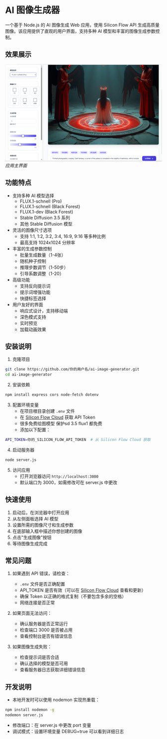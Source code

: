 # AI 图像生成器

一个基于 Node.js 的 AI 图像生成 Web 应用，使用 Silicon Flow API 生成高质量图像。该应用提供了直观的用户界面，支持多种 AI 模型和丰富的图像生成参数控制。

## 效果展示

![主界面](./screenshots/main.png)
*应用主界面*


## 功能特点

- 支持多种 AI 模型选择
  - FLUX.1-schnell (Pro)
  - FLUX.1-schnell (Black Forest)
  - FLUX.1-dev (Black Forest)
  - Stable Diffusion 3.5 系列
  - 其他 Stable Diffusion 模型
- 灵活的图像尺寸选项
  - 支持 1:1, 1:2, 3:2, 3:4, 16:9, 9:16 等多种比例
  - 最高支持 1024x1024 分辨率
- 丰富的生成参数控制
  - 批量生成数量（1-4张）
  - 随机种子控制
  - 推理步数调节（1-50步）
  - 引导系数调整（1-20）
- 高级功能
  - 支持反向提示词
  - 提示词增强功能
  - 快捷标签选择
- 用户友好的界面
  - 响应式设计，支持移动端
  - 深色模式支持
  - 实时预览
  - 加载动画效果

## 安装说明

1. 克隆项目
```bash
git clone https://github.com/你的用户名/ai-image-generator.git
cd ai-image-generator
```

2. 安装依赖
```bash
npm install express cors node-fetch dotenv
```

3. 配置环境变量
   - 在项目根目录创建 `.env` 文件
   - 在 [Silicon Flow Cloud](https://cloud.siliconflow.cn/i/1hSUWxvf) 获取 API Token
   - 很多免费绘图模型 保护sd 3.5 flux1 都免费
   - 添加以下配置：
```bash
API_TOKEN=你的_SILICON_FLOW_API_TOKEN  # 从 Silicon Flow Cloud 获取
```

4. 启动服务器
```bash
node server.js
```

5. 访问应用
   - 打开浏览器访问 `http://localhost:3000`
   - 默认端口为 3000，如需修改可在 server.js 中更改

## 快速使用

1. 启动后，在浏览器中打开应用
2. 从左侧面板选择 AI 模型
3. 设置所需的图像尺寸和生成参数
4. 在底部输入框中描述你想创建的图像
5. 点击"生成图像"按钮
6. 等待图像生成完成

## 常见问题

1. 如果遇到 API 错误，请检查：
   - `.env` 文件是否正确配置
   - API_TOKEN 是否有效（可以在 [Silicon Flow Cloud](https://cloud.siliconflow.cn/i/1hSUWxvf) 查看和更新）
   - 确保 Token 以正确的格式复制（不要包含多余的空格）
   - 网络连接是否正常

2. 如果页面无法访问：
   - 确认服务器是否正常运行
   - 检查端口 3000 是否被占用
   - 查看控制台是否有错误信息

3. 如果图像生成失败：
   - 检查提示词是否合适
   - 确认选择的模型是否可用
   - 查看服务器日志获取详细错误信息

## 开发说明

- 本地开发时可以使用 nodemon 实现热重载：
```bash
npm install nodemon -g
nodemon server.js
```

- 修改端口：在 server.js 中更改 port 变量
- 调试模式：设置环境变量 DEBUG=true 可以看到详细日志
